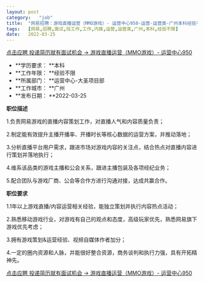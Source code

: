 ```yaml
---
layout:	post
category:	"job"
title:	"网易招聘：游戏直播运营（MMO游戏）- 运营中心950-运营-运营类-广州本科经验不限"
tags:	[网易,招聘,面试,找工作,工作,内推,运营,运营类,广州,本科,经验不限]
date:	2022-03-25
---
```


[点击应聘 投递简历就有面试机会 ->  游戏直播运营（MMO游戏）- 运营中心950](http://mobile.bole.netease.com/bole/boleDetail?id=17000&employeeId=346f03c3cda5f04c&key=all)



- **学历要求： **本科
- **工作年限： **经验不限
- **所属部门： **运营中心-大圣项目部
- **工作城市： **广州
- **发布日期： **2022-03-25



**职位描述**

1.负责网易游戏的直播内容策划工作，对直播人气和内容质量负责； 

2.制定能有效提升主播开播率、开播时长等核心数据的运营方案，并推动落地；

3.分析直播平台用户需求，跟进市场对游戏内容的关注点，结合热点对直播内容进行策划并落地执行； 

4.维系该品类的游戏主播和公会关系，跟进主播包装及各项经纪业务； 

5.配合团队与游戏厂商、公会等合作方进行沟通对接，达成共赢合作。





**职位要求**

1.1年以上游戏直播/内容运营相关经验，能独立策划并执行内容热点活动； 

2.熟悉移动游戏行业，对游戏有自己的观点和态度，高级玩家优先，熟悉网易旗下游戏优先考虑； 

3.拥有游戏策划&amp;运营经验、视频自媒体作者加分； 

4.一定的圈内资源和人脉，并能很好整合资源，商务谈判和执行力强，具有开拓精神先。



[点击应聘 投递简历就有面试机会 ->  游戏直播运营（MMO游戏）- 运营中心950](http://mobile.bole.netease.com/bole/boleDetail?id=17000&employeeId=346f03c3cda5f04c&key=all)